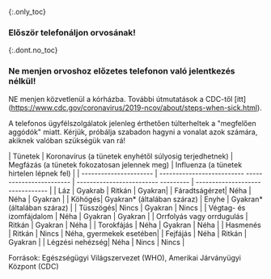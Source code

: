 {:.only_toc} 
 ### Először telefonáljon orvosának!

 {:.dont.no_toc} 
 ### Ne menjen orvoshoz előzetes telefonon való jelentkezés nélkül! 

 NE menjen közvetlenül a kórházba. További útmutatások a CDC-től [itt] (https://www.cdc.gov/coronavirus/2019-ncov/about/steps-when-sick.html). 

 A telefonos ügyfélszolgálatok jelenleg érthetően túlterheltek a "megfelően aggódók" miatt. Kérjük, próbálja szabadon hagyni a vonalat azok számára, akiknek valóban szükségük van rá!

 <div class="table-wrap" markdown="1"> 
 
 | Tünetek | Koronavírus (a tünetek enyhétől súlyosig terjedhetnek) | Megfázás (a tünetek fokozatosan jelennek meg) | Influenza (a tünetek hirtelen lépnek fel) | 
 | ---------------------- | -------------------------- ------------------------ | ------------------------- --------- | -------------------------------- | 
 | Láz | Gyakrab | Ritkán | Gyakran| 
 | Fáradtságérzet| Néha | Néha | Gyakran | 
 | Köhögés| Gyakran* (általában száraz) | Enyhe | Gyakran* (általában száraz) | 
 | Tüsszögés| Nincs | Gyakran | Nincs | 
 | Végtag- és izomfájdalom | Néha | Gyakran | Gyakran | 
 | Orrfolyás vagy orrdugulás | Ritkán | Gyakran | Néha | 
 | Torokfájás | Néha | Gyakran | Néha | 
 | Hasmenés | Ritkán | Nincs | Néha, gyermekek esetében|
 | Fejfájás | Néha | Ritkán | Gyakran | 
 | Légzési nehézség| Néha | Nincs | Nincs | 

 </div> 
 
 Források: Egészségügyi Világszervezet (WHO), Amerikai Járványügyi Központ (CDC)

